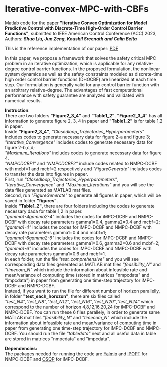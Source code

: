 # Iterative-convex-MPC-with-CBFs
Matlab code for the paper **"Iterative Convex Optimization for Model Predictive Control with Discrete-Time High-Order Control Barrier Functions"**, submitted to IEEE American Control Conference (ACC) 2023, Authors: ***Shuo Liu, Jun Zeng,  Koushil Sreenath and Calin Belta***  

This is the reference implementation of our paper: [PDF](https://arxiv.org/pdf/2210.04361.pdf)  

In this paper, we propose a framework that solves the safety critical MPC problem in an iterative optimization, which is applicable for any relative-degree control barrier functions. In the proposed formulation, the nonlinear system dynamics as well as the safety constraints modeled as discrete-time high order control barrier functions (DHOCBF) are linearized at each time step. Our formulation is generally valid for any control barrier function with an arbitrary relative-degree. The advantages of fast computational performance with safety guarantee are analyzed and validated with numerical results.  

**Instruction**:  
There are two folders **"Figure2_3_4"** and **"Table1_2"**. **"Figure2_3_4"** has all information to generate figure 2, 3, 4 in paper and **"Table1_2"** is for table 1,2 in paper.   
Inside **"Figure2_3_4"**, *"Closedloop_Trajectories_Hyperparameters"* includes codes to generate necessary data for figure 2-a and figure 3; *"Iterative_Convergence"* includes codes to generate necessary data for figure 2-b,c,d;   
*"Maximum_Iterations"* includes codes to generate necessary data for figure 4.   
*"NMPCDCBF1"* and *"NMPCDCBF2"* include codes related to NMPC-DCBF with mcbf=1 and mcbf=2 respectively and *"FigureGenerate"* includes codes to transfer the data into figures in paper.  
First, run *"Closedloop_Trajectories_Hyperparameters"*, *"Iterative_Convergence"* and *"Maximum_Iterations"* and you will see the data files generated as MATLAB mat files.  
Second, run *"FigureGenerate"* to generate all figures in paper, which will be saved in folder **"figures"**.  
Inside **"Table1_2"**, there are four folders including the codes to generate necessary dada for table 1,2 in paper.   
*"gamma1-4gamma2-4"* includes the codes for iMPC-DCBF and NMPC-DCBF with decay rate parameters gamma1=0.4, gamma2=0.4 and mcbf=2;    
*"gamma1-4"* includes the codes for iMPC-DCBF and NMPC-DCBF with decay rate parameters gamma1=0.4 and mcbf=1;  
*"gamma1-6gamma2-6"* includes the codes for iMPC-DCBF and NMPC-DCBF with decay rate parameters gamma1=0.6, gamma2=0.6 and mcbf=2;  
*"gamma1-6"* includes the codes for iMPC-DCBF and NMPC-DCBF with decay rate parameters gamma1=0.6 and mcbf=1.  
In each folder, run the file *"test_comprehensive"* and you will see corresponding data files generated as MATLAB mat files *"feasibility_N"* and *"timecom_N"* which 
include the information about infeasible rate and mean/variance of computing time (stored in matrices "nmpcdata" and "impcdata") in paper from generating one time-step trajectory for iMPC-DCBF and NMPC-DCBF.  
Instead, if you want to run the file for different number of horizon parallelly, in folder **"test_each_horozon"**, there are six files called *"test_N4"*,*"test_N8"*,*"test_N12"*,*"test_N16"*,*"test_N20"*,*"test_N24"* which correspond to the number of horizon 4,8,12,16,20,24 for iMPC-DCBF and NMPC-DCBF.
You can run these 6 files parallely, in order to generate same MATLAB mat files *"feasibility_N"* and *"timecom_N"* which 
include the information about infeasible rate and mean/variance of computing time in paper from generating one time-step trajectory for iMPC-DCBF and NMPC-DCBF. You should run the file *"tabledata"* next and all useful data in table are stored in matrices "nmpcdata" and "impcdata".  


**Dependencies:**  
The packages needed for running the code are [Yalmip](https://yalmip.github.io/) and [IPOPT](https://github.com/coin-or/Ipopt) for NMPC-DCBF and [OSQP](https://github.com/osqp/osqp) for iMPC-DCBF.
